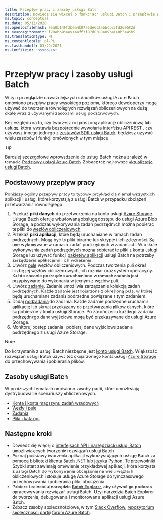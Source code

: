 ```yaml
---
title: Przepływ pracy i zasoby usługi Batch
description: Dowiedz się więcej o funkcjach usługi Batch i przepływie pracy wysokiego poziomu z punktu widzenia rozwoju.
ms.topic: conceptual
ms.date: 05/12/2020
ms.openlocfilehash: 76a0b140f3bea4b07a6de632abbcbc3fd26e582d
ms.sourcegitcommit: f28ebb95ae9aaaff3f87d8388a09b41e0b3445b5
ms.translationtype: MT
ms.contentlocale: pl-PL
ms.lasthandoff: 03/29/2021
ms.locfileid: "85965216"
---
```

# <a name="batch-service-workflow-and-resources"></a>Przepływ pracy i zasoby usługi Batch

W tym przeglądzie najważniejszych składników usługi Azure Batch omówiono przepływ pracy wysokiego poziomu, którego deweloperzy mogą używać do tworzenia równoległych rozwiązań obliczeniowych na dużą skalę wraz z używanymi zasobami usług podstawowych.

Bez względu na to, czy tworzysz rozproszoną aplikację obliczeniową lub usługę, która wystawia bezpośrednie wywołania [interfejsu API REST](/rest/api/batchservice/) , czy używasz innego jednego z [zestawów SDK usługi Batch](batch-apis-tools.md#batch-service-apis), będziesz używać wielu zasobów i funkcji omówionych w tym miejscu.

> [!TIP]
> Bardziej szczegółowe wprowadzenie do usługi Batch można znaleźć w temacie [Podstawy usługi Azure Batch](batch-technical-overview.md). Zobacz też najnowsze [aktualizacje usługi Batch](https://azure.microsoft.com/updates/?product=batch).

## <a name="basic-workflow"></a>Podstawowy przepływ pracy

Poniższy ogólny przepływ pracy to typowy przykład dla niemal wszystkich aplikacji i usług, które korzystają z usługi Batch w przypadku obciążeń przetwarzania równoległego:

1. Przekaż **pliki danych** do przetworzenia na konto usługi [Azure Storage](../storage/index.yml). Usługa Batch oferuje wbudowaną obsługę dostępu do usługi Azure Blob Storage, a podczas wykonywania zadań podrzędnych można pobierać te pliki do [węzłów obliczeniowych](nodes-and-pools.md#nodes).
2. Przekaż **pliki aplikacji**, które będą uruchamiane w ramach zadań podrzędnych. Mogą być to pliki binarne lub skrypty i ich zależności. Są one wykonywane w ramach zadań podrzędnych w zadaniach. W trakcie wykonywania zadań podrzędnych można pobierać te pliki z konta usługi Storage lub używać funkcji [pakietów aplikacji](nodes-and-pools.md#application-packages) usługi Batch na potrzeby zarządzania aplikacjami i ich wdrażania.
3. Utwórz [pulę](nodes-and-pools.md#pools) węzłów obliczeniowych. Podczas tworzenia puli określ liczbę jej węzłów obliczeniowych, ich rozmiar oraz system operacyjny. Każde zadanie podrzędne uruchomione w ramach zadania jest przypisywane do wykonania w jednym z węzłów puli.
4. Utwórz [zadanie](jobs-and-tasks.md#jobs). Zadanie umożliwia zarządzanie kolekcją zadań podrzędnych. Każde zadanie jest kojarzone z określoną pulą, w której będą uruchamiane zadania podrzędne powiązane z tym zadaniem.
5. Dodaj [podzadania](jobs-and-tasks.md#tasks) do zadania. Każde zadanie podrzędne uruchamia aplikację lub skrypt przekazany do przetwarzania plików danych, które są pobierane z konta usługi Storage. Po zakończeniu każdego zadania podrzędnego dane wyjściowe mogą być przekazywane do usługi Azure Storage.
6. Monitoruj postęp zadania i pobieraj dane wyjściowe zadania podrzędnego z usługi Azure Storage.

> [!NOTE]
> Do korzystania z usługi Batch niezbędne jest [konto usługi Batch](accounts.md). Większość rozwiązań usługi Batch używa też skojarzonego konta usługi [Azure Storage](../storage/index.yml) do przechowywania i pobierania plików.

## <a name="batch-service-resources"></a>Zasoby usługi Batch

W poniższych tematach omówiono zasoby partii, które umożliwiają dystrybuowanie scenariuszy obliczeniowych.

- [Konta i konta magazynu zadań wsadowych](accounts.md)
- [Węzły i pule](nodes-and-pools.md)
- [Zadania](jobs-and-tasks.md)
- [Pliki i katalogi](files-and-directories.md)

## <a name="next-steps"></a>Następne kroki

- Dowiedz się więcej o [interfejsach API i narzędziach usługi Batch](batch-apis-tools.md) umożliwiających tworzenie rozwiązań usługi Batch.
- Poznaj podstawy tworzenia aplikacji wykorzystujących usługę Batch za pomocą biblioteki klienta [Batch .NET](quick-run-dotnet.md) lub języka [Python](quick-run-python.md). Te przewodniki Szybki start zawierają omówienie przykładowej aplikacji, która korzysta z usługi Batch do wykonywania obciążenia na wielu węzłach obliczeniowych i stosuje usługę Azure Storage do tymczasowego przechowywania i pobierania pliku obciążenia.
- Pobierz i zainstaluj narzędzie [Batch Explorer](https://azure.github.io/BatchExplorer/), aby używać go podczas opracowywania rozwiązań usługi Batch. Użyj narzędzia Batch Explorer do tworzenia, debugowania i monitorowania aplikacji usługi Azure Batch.
- Zobacz zasoby społecznościowe, w tym [Stack Overflow](https://stackoverflow.com/questions/tagged/azure-batch), [repozytorium społeczności partii](https://github.com/Azure/Batch)i [forum Azure Batch](/answers/topics/azure-batch.html).
